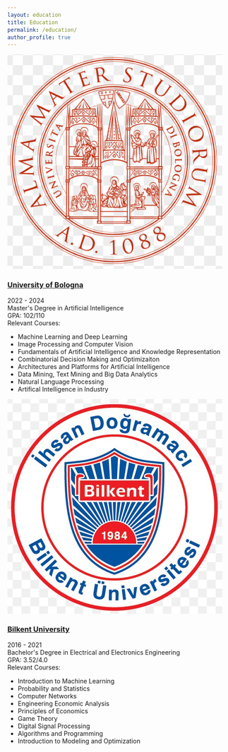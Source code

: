```yaml
---
layout: education
title: Education
permalink: /education/
author_profile: true
---
```


<div class="education-section">
    <div class="education-item">
        <a href="https://corsi.unibo.it/2cycle/artificial-intelligence" target="_blank">
            <img src="../images/unibo logo.png" alt="University Logo">
        </a>
        <div class="education-details">
            <div class="education-header">
                <h3><a href="https://corsi.unibo.it/2cycle/artificial-intelligence" target="_blank">University of Bologna</a></h3>
                <span>2022 - 2024</span>
            </div>
            <div class="degree">Master's Degree in Artificial Intelligence</div>
            <div class="gpa">GPA: 102/110</div>
            <div class="relevant-courses">
                <span>Relevant Courses:</span>
                <ul>
                    <li>Machine Learning and Deep Learning</li>
                    <li>Image Processing and Computer Vision</li>
                    <li>Fundamentals of Artificial Intelligence and Knowledge Representation</li>
                    <li>Combinatorial Decision Making and Optimizaiton</li>
                    <li>Architectures and Platforms for Artificial Intelligence</li>
                    <li>Data Mining, Text Mining and Big Data Analytics</li>
                    <li>Natural Language Processing</li>
                    <li>Artifical Intelligence in Industry</li>
                </ul>
            </div>
        </div>
    </div>
     <div class="education-item">
        <div class="education-item">
        <a href="https://ee.bilkent.edu.tr/en/" target="_blank">
            <img src="../images/bilkent logo.jpg" alt="University Logo">
        </a>
        <div class="education-details">
            <div class="education-header">
                <h3><a href="https://ee.bilkent.edu.tr/en/" target="_blank">Bilkent University</a></h3>
                <span>2016 - 2021</span>
            </div>
            <div class="degree">Bachelor's Degree in Electrical and Electronics Engineering</div>
            <div class="gpa">GPA: 3.52/4.0</div>
            <div class="relevant-courses">
                <span>Relevant Courses:</span>
                <ul>
                    <li>Introduction to Machine Learning</li>
                    <li>Probability and Statistics</li>
                    <li>Computer Networks</li>
                    <li>Engineering Economic Analysis</li>
                    <li>Principles of Economics</li>
                    <li>Game Theory</li>
                    <li>Digital Signal Processing</li>
                    <li>Algorithms and Programming</li>
                    <li>Introduction to Modeling and Optimization</li>
                </ul>
            </div>
        </div>
    </div>
</div>
